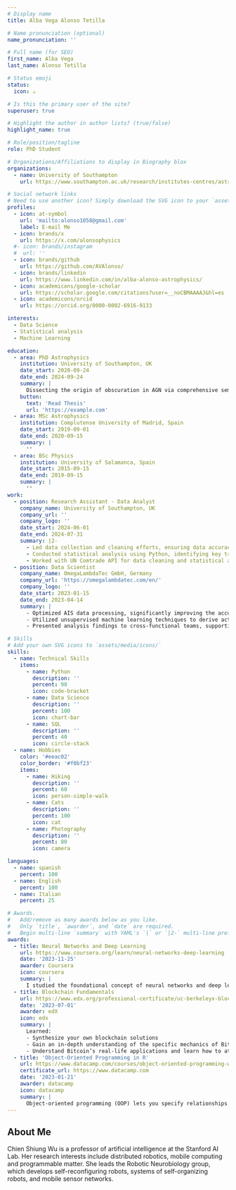 ```yaml
---
# Display name
title: Alba Vega Alonso Tetilla

# Name pronunciation (optional)
name_pronunciation: ''

# Full name (for SEO)
first_name: Alba Vega
last_name: Alonso Tetilla

# Status emoji
status:
  icon: ☕️

# Is this the primary user of the site?
superuser: true

# Highlight the author in author lists? (true/false)
highlight_name: true

# Role/position/tagline
role: PhD Student

# Organizations/Affiliations to display in Biography blox
organizations:
  - name: University of Southampton
    url: https://www.southampton.ac.uk/research/institutes-centres/astronomy-group/people

# Social network links
# Need to use another icon? Simply download the SVG icon to your `assets/media/icons/` folder.
profiles:
  - icon: at-symbol
    url: 'mailto:alonso1058@gmail.com'
    label: E-mail Me
  - icon: brands/x
    url: https://x.com/alonsophysics
  #- icon: brands/instagram
  #  url: ''
  - icon: brands/github
    url: https://github.com/AVAlonso/
  - icon: brands/linkedin
    url: https://www.linkedin.com/in/alba-alonso-astrophysics/
  - icon: academicons/google-scholar
    url: https://scholar.google.com/citations?user=__noCBMAAAAJ&hl=es
  - icon: academicons/orcid
    url: https://orcid.org/0000-0002-6916-9133

interests:
  - Data Science
  - Statistical analysis
  - Machine Learning

education:
  - area: PhD Astrophysics
    institution: University of Southampton, UK
    date_start: 2020-09-24
    date_end: 2024-09-24
    summary: |
      Dissecting the origin of obscuration in AGN via comprehensive semi-analytic and semi-empirical orientation and evolutionary models. Supervised by [Prof Francesco Shankar](https://www.southampton.ac.uk/people/5xbhbs/professor-francesco-shankar). 
    button:
      text: 'Read Thesis'
      url: 'https://example.com'
  - area: MSc Astrophysics
    institution: Complutense University of Madrid, Spain
    date_start: 2019-09-01
    date_end: 2020-09-15
    summary: |
      ''
  - area: BSc Physics
    institution: University of Salamanca, Spain
    date_start: 2015-09-15
    date_end: 2019-09-15
    summary: |
      ''
work:
  - position: Research Assistant - Data Analyst
    company_name: University of Southampton, UK
    company_url: ''
    company_logo: ''
    date_start: 2024-06-01
    date_end: 2024-07-31
    summary: |2-
      - Led data collection and cleaning efforts, ensuring data accuracy and completeness for operational analysis.
      - Conducted statistical analysis using Python, identifying key trends and patterns to support strategic decisions in quality performance.
      - Worked with UN Comtrade API for data cleaning and statistical analysis of database data, including unsupervised Machine Learning.
  - position: Data Scientist
    company_name: OmegaLambdaTec GmbH, Germany
    company_url: 'https://omegalambdatec.com/en/'
    company_logo: ''
    date_start: 2023-01-15
    date_end: 2023-04-14
    summary: |
      - Optimized AIS data processing, significantly improving the accuracy of ETA predictions and contributing to cost savings.
      - Utilized unsupervised machine learning techniques to derive actionable insights, improving operational efficiency and reducing fuel consumption.
      - Presented analysis findings to cross-functional teams, supporting a data-centric decision-making culture.

# Skills
# Add your own SVG icons to `assets/media/icons/`
skills:
  - name: Technical Skills
    items:
      - name: Python
        description: ''
        percent: 90
        icon: code-bracket
      - name: Data Science
        description: ''
        percent: 100
        icon: chart-bar
      - name: SQL
        description: ''
        percent: 40
        icon: circle-stack
  - name: Hobbies
    color: '#eeac02'
    color_border: '#f0bf23'
    items:
      - name: Hiking
        description: ''
        percent: 60
        icon: person-simple-walk
      - name: Cats
        description: ''
        percent: 100
        icon: cat
      - name: Photography
        description: ''
        percent: 80
        icon: camera

languages:
  - name: spanish
    percent: 100
  - name: English
    percent: 100
  - name: Italian
    percent: 25

# Awards.
#   Add/remove as many awards below as you like.
#   Only `title`, `awarder`, and `date` are required.
#   Begin multi-line `summary` with YAML's `|` or `|2-` multi-line prefix and indent 2 spaces below.
awards:
  - title: Neural Networks and Deep Learning
    url: https://www.coursera.org/learn/neural-networks-deep-learning
    date: '2023-11-25'
    awarder: Coursera
    icon: coursera
    summary: |
      I studied the foundational concept of neural networks and deep learning. By the end, I was familiar with the significant technological trends driving the rise of deep learning; build, train, and apply fully connected deep neural networks; implement efficient (vectorized) neural networks; identify key parameters in a neural network’s architecture; and apply deep learning to your own applications.
  - title: Blockchain Fundamentals
    url: https://www.edx.org/professional-certificate/uc-berkeleyx-blockchain-fundamentals
    date: '2023-07-01'
    awarder: edX
    icon: edx
    summary: |
      Learned:
      - Synthesize your own blockchain solutions
      - Gain an in-depth understanding of the specific mechanics of Bitcoin
      - Understand Bitcoin’s real-life applications and learn how to attack and destroy Bitcoin, Ethereum, smart contracts and Dapps, and alternatives to Bitcoin’s Proof-of-Work consensus algorithm
  - title: 'Object-Oriented Programming in R'
    url: https://www.datacamp.com/courses/object-oriented-programming-with-s3-and-r6-in-r
    certificate_url: https://www.datacamp.com
    date: '2023-01-21'
    awarder: datacamp
    icon: datacamp
    summary: |
      Object-oriented programming (OOP) lets you specify relationships between functions and the objects that they can act on, helping you manage complexity in your code. This is an intermediate level course, providing an introduction to OOP, using the S3 and R6 systems. S3 is a great day-to-day R programming tool that simplifies some of the functions that you write. R6 is especially useful for industry-specific analyses, working with web APIs, and building GUIs.
---
```


## About Me

Chien Shiung Wu is a professor of artificial intelligence at the Stanford AI Lab. Her research interests include distributed robotics, mobile computing and programmable matter. She leads the Robotic Neurobiology group, which develops self-reconfiguring robots, systems of self-organizing robots, and mobile sensor networks.
